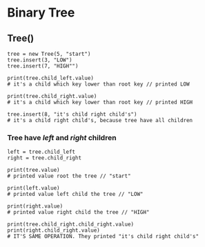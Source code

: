 # Binary Tree

## Tree()

    tree = new Tree(5, "start")
    tree.insert(3, "LOW")
    tree.insert(7, "HIGH"")

    print(tree.child_left.value)
    # it's a child which key lower than root key // printed LOW

    print(tree.child_right.value)
    # it's a child which key lower than root key // printed HIGH

    tree.insert(8, "it's child right child's")
    # it's a child right child's, because tree have all children

### Tree have *left* and *right* children

    left = tree.child_left
    right = tree.child_right

    print(tree.value)
    # printed value root the tree // "start"

    print(left.value)
    # printed value left child the tree // "LOW"

    print(right.value)
    # printed value right child the tree // "HIGH"

    print(tree.child_right.child_right.value)
    print(right.child_right.value) 
    # IT'S SAME OPERATION. They printed "it's child right child's"
